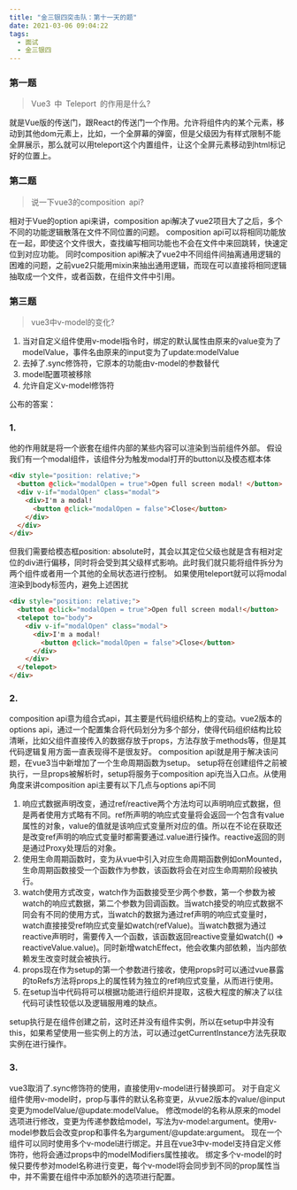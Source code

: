 ```yaml
---
title: "金三银四突击队：第十一天的题"
date: 2021-03-06 09:04:22
tags:
  - 面试
  - 金三银四
---
```


### 第一题

> Vue3 中 Teleport 的作用是什么?

就是Vue版的传送门，跟React的传送门一个作用。允许将组件内的某个元素，移动到其他dom元素上，比如，一个全屏幕的弹窗，但是父级因为有样式限制不能全屏展示，那么就可以用teleport这个内置组件，让这个全屏元素移动到html标记好的位置上。

### 第二题

> 说一下vue3的composition api?

相对于Vue的option api来讲，composition api解决了vue2项目大了之后，多个不同的功能逻辑散落在文件不同位置的问题。
composition api可以将相同功能放在一起，即使这个文件很大，查找编写相同功能也不会在文件中来回跳转，快速定位到对应功能。
同时composition api解决了vue2中不同组件间抽离通用逻辑的困难的问题，之前vue2只能用mixin来抽出通用逻辑，而现在可以直接将相同逻辑抽取成一个文件，或者函数，在组件文件中引用。

### 第三题

> vue3中v-model的变化?

1. 当对自定义组件使用v-model指令时，绑定的默认属性由原来的value变为了modelValue，事件名由原来的input变为了update:modelValue
2. 去掉了.sync修饰符，它原本的功能由v-model的参数替代
3. model配置项被移除
4. 允许自定义v-model修饰符

公布的答案：

### 1.

他的作用就是将一个嵌套在组件内部的某些内容可以渲染到当前组件外部。
假设我们有一个modal组件，该组件分为触发modal打开的button以及模态框本体
```html
<div style="position: relative;">  
  <button @click="modalOpen = true">Open full screen modal! </button>  
  <div v-if="modalOpen" class="modal">
    <div>I'm a modal!
      <button @click="modalOpen = false">Close</button>
    </div>  
  </div>
</div>
```
但我们需要给模态框position: absolute时，其会以其定位父级也就是含有相对定位的div进行偏移，同时将会受到其父级样式影响。此时我们就只能将组件拆分为两个组件或者用一个其他的全局状态进行控制。
如果使用teleport就可以将modal渲染到body标签内，避免上述困扰

```html
<div style="position: relative;">  
  <button @click="modalOpen = true">Open full screen modal!</button>
  <telepot to="body">
    <div v-if="modalOpen" class="modal">
      <div>I'm a modal!
        <button @click="modalOpen = false">Close</button>
      </div>
    </div>
  </telepot>
</div>
```

### 2.

composition api意为组合式api，其主要是代码组织结构上的变动。vue2版本的options api，通过一个配置集合将代码划分为多个部分，使得代码组织结构比较清晰，比如父组件直接传入的数据存放于props，方法存放于methods等，但是其代码逻辑复用方面一直表现得不是很友好。
composition api就是用于解决该问题，在vue3当中新增加了一个生命周期函数为setup。
setup将在创建组件之前被执行，一旦props被解析时，setup将服务于composition api充当入口点。从使用角度来讲composition api主要有以下几点与options api不同
1. 响应式数据声明改变，通过ref/reactive两个方法均可以声明响应式数据，但是两者使用方式略有不同。ref所声明的响应式变量将会返回一个包含有value属性的对象，value的值就是该响应式变量所对应的值。所以在不论在获取还是改变ref声明的响应式变量时都需要通过.value进行操作。reactive返回的则是通过Proxy处理后的对象。
2. 使用生命周期函数时，变为从vue中引入对应生命周期函数例如onMounted，生命周期函数接受一个函数作为参数，该函数将会在对应生命周期阶段被执行。
3. watch使用方式改变，watch作为函数接受至少两个参数，第一个参数为被watch的响应式数据，第二个参数为回调函数。当watch接受的响应式数据不同会有不同的使用方式，当watch的数据为通过ref声明的响应式变量时，watch直接接受ref响应式变量如watch(refValue)。当watch数据为通过reactive声明时，需要传入一个函数，该函数返回reactive变量如watch(() => reactiveValue.value)。同时新增watchEffect，他会收集内部依赖，当内部依赖发生改变时就会被执行。
4. props现在作为setup的第一个参数进行接收，使用props时可以通过vue暴露的toRefs方法将props上的属性转为独立的ref响应式变量，从而进行使用。
5. 在setup当中代码将可以根据功能进行组织并提取，这极大程度的解决了以往代码可读性较低以及逻辑服用难的缺点。

setup执行是在组件创建之前，这时还并没有组件实例，所以在setup中并没有this，如果希望使用一些实例上的方法，可以通过getCurrentInstance方法先获取实例在进行操作。

### 3.

vue3取消了.sync修饰符的使用，直接使用v-model进行替换即可。
对于自定义组件使用v-model时，prop与事件的默认名称变更，从vue2版本的value/@input变更为modelValue/@update:modelValue。
修改model的名称从原来的model选项进行修改，变更为传递参数给model，写法为v-model:argument。使用v-model参数后会改变prop和事件名为argument/@update:argument。
现在一个组件可以同时使用多个v-model进行绑定。并且在vue3中v-model支持自定义修饰符，他将会通过props中的modelModifiers属性接收。
绑定多个v-model的时候只要传参对model名称进行变更，每个v-model将会同步到不同的prop属性当中，并不需要在组件中添加额外的选项进行配置。

